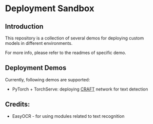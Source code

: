 # Deployment Sandbox

## Introduction
This repository is a collection of several demos for deploying custom models in 
different environments.

For more info, please refer to the readmes of specific demo.

## Deployment Demos
Currently, following demos are supported:
- PyTorch + TorchServe: deploying [CRAFT](https://arxiv.org/pdf/1904.01941.pdf) network for text detection

## Credits:
- EasyOCR - for using modules related to text recognition